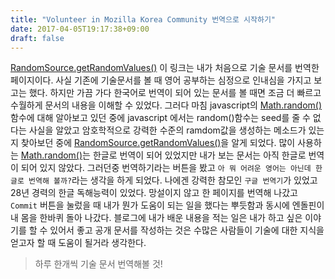 ```yaml
---
title: "Volunteer in Mozilla Korea Community 번역으로 시작하기"
date: 2017-04-05T19:17:38+09:00
draft: false
---
```


[RandomSource.getRandomValues()][1] 이 링크는 내가 처음으로 기술 문서를 번역한 페이지이다. 사실 기존에 기술문서를 볼 때 영어 공부하는 심정으로 인내심을 가지고 보고는 했다. 하지만 가끔 가다 한국어로 번역이 되어 있는 문서를 볼 때면 조금 더 빠르고 수월하게 문서의 내용을 이해할 수 있었다.
그러다 마침 javascript의 [Math.random()][2] 함수에 대해 알아보고 있던 중에 javascript 에서는 random()함수는 seed를 줄 수 없다는 사실을 알았고 암호학적으로 강력한 수준의 ramdom값을 생성하는 메소드가 있는지 찾아보던 중에 [RandomSource.getRandomValues()][1]을 알게 되었다. 많이 사용하는 [Math.random()][2]는 한글로 번역이 되어 있었지만 내가 보는 문서는 아직 한글로 번역이 되어 있지 않았다.
그러던중 번역하기라는 버튼을 봤고 `아 뭐 어려운 영어는 아닌데 한글로 번역해 볼까?`라는 생각을 하게 되었다. 나에겐 강력한 참모인 `구글 번역기`가 있었고 28년 경력의 한글 독해능력이 있었다. 망설이지 않고 한 페이지를 번역해 나갔고 `Commit` 버튼을 눌렀을 때 내가 뭔가 도움이 되는 일을 했다는 뿌듯함과 동시에 엔돌핀이 내 몸을 한바퀴 돌아 나갔다. 블로그에 내가 배운 내용을 적는 일은 내가 하고 싶은 이야기를 할 수 있어서 좋고 공개 문서를 작성하는 것은 수많은 사람들이 기술에 대한 지식을 얻고자 할 때 도움이 될거라 생각한다.

>하루 한개씩 기술 문서 번역해볼 것!


[1]: https://developer.mozilla.org/ko/docs/Web/API/RandomSource/getRandomValues
[2]: https://developer.mozilla.org/ko/docs/Web/JavaScript/Reference/Global_Objects/Math/random

